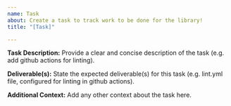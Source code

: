 ```yaml
---
name: Task
about: Create a task to track work to be done for the library!
title: "[Task]"

---
```


**Task Description:**
Provide a clear and concise description of the task (e.g. add github actions for linting).

**Deliverable(s):**
State the expected deliverable(s) for this task (e.g. lint.yml file, configured for linting in github actions).

**Additional Context:**
Add any other context about the task here.
